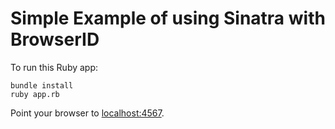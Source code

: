 # Simple Example of using Sinatra with BrowserID #

To run this Ruby app:

    bundle install
    ruby app.rb

Point your browser to [localhost:4567](http://localhost:4567).
